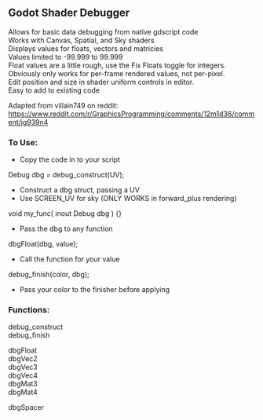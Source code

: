 ## Godot Shader Debugger
Allows for basic data debugging from native gdscript code  
Works with Canvas, Spatial, and Sky shaders  
Displays values for floats, vectors and matricies  
Values limited to -99.999 to 99.999  
Float values are a little rough, use the Fix Floats toggle for integers.  
Obviously only works for per-frame rendered values, not per-pixel.  
Edit position and size in shader uniform controls in editor.  
Easy to add to existing code  

Adapted from villain749 on reddit:  
https://www.reddit.com/r/GraphicsProgramming/comments/12m1d36/comment/jg939n4  

### To Use:
- Copy the code in to your script  
  
Debug dbg = debug_construct(UV);
- Construct a dbg struct, passing a UV
- Use SCREEN_UV for sky (ONLY WORKS in forward_plus rendering)  
  
void my_func( inout Debug dbg ) {}
- Pass the dbg to any function

dbgFloat(dbg, value);
- Call the function for your value

debug_finish(color, dbg);
- Pass your color to the finisher before applying

### Functions:
debug_construct  
debug_finish  
  
dbgFloat  
dbgVec2  
dbgVec3  
dbgVec4  
dbgMat3  
dbgMat4  
  
dbgSpacer  
  
  
